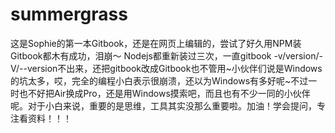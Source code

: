 # summergrass
这是Sophie的第一本Gitbook，还是在网页上编辑的，尝试了好久用NPM装Gitbook都木有成功，泪崩～
Nodejs都重新装过三次，一直gitbook -v/version/-V/--version不出来，还把gitbook改成Gitbook也不管用~小伙伴们说是Windows的坑太多，哎，完全的编程小白表示很崩溃，还以为Windows有多好呢~不过一时也不好把Air换成Pro，还是用Windows摸索吧，而且也有不少一同的小伙伴呢。对于小白来说，重要的是思维，工具其实没那么重要啦。加油！学会提问，专注看资料！！！